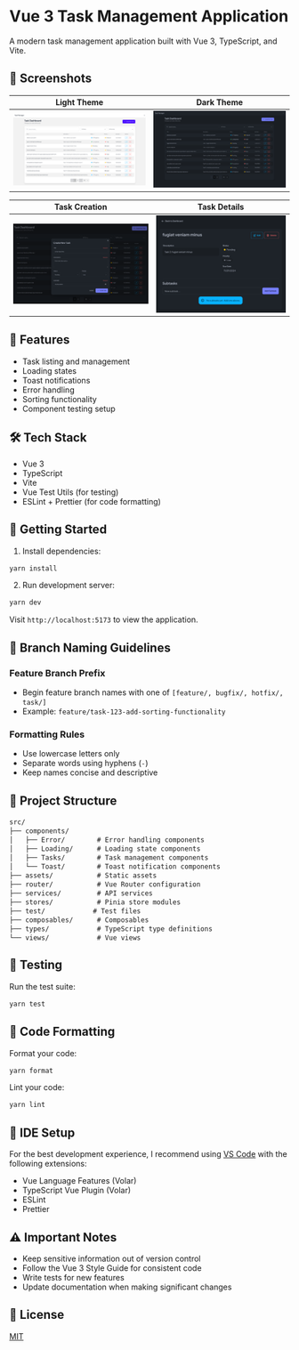 # Vue 3 Task Management Application

A modern task management application built with Vue 3, TypeScript, and Vite.

## 🚀 Screenshots

| Light Theme                                     | Dark Theme                                    |
| ----------------------------------------------- | --------------------------------------------- |
| ![Light Theme](docs/images/dashboard-light.png) | ![Dark Theme](docs/images/dashboard-dark.png) |

| Task Creation                               | Task Details                                  |
| ------------------------------------------- | --------------------------------------------- |
| ![Create Task](docs/images/create-task.png) | ![Task Details](docs/images/task-details.png) |

## 🚀 Features

- Task listing and management
- Loading states
- Toast notifications
- Error handling
- Sorting functionality
- Component testing setup

## 🛠️ Tech Stack

- Vue 3
- TypeScript
- Vite
- Vue Test Utils (for testing)
- ESLint + Prettier (for code formatting)

## 🔧 Getting Started

1. Install dependencies:

```bash
yarn install
```

2. Run development server:

```bash
yarn dev
```

Visit `http://localhost:5173` to view the application.

## 🌿 Branch Naming Guidelines

### Feature Branch Prefix

- Begin feature branch names with one of `[feature/, bugfix/, hotfix/, task/]`
- Example: `feature/task-123-add-sorting-functionality`

### Formatting Rules

- Use lowercase letters only
- Separate words using hyphens (`-`)
- Keep names concise and descriptive

## 📁 Project Structure

```
src/
├── components/
│   ├── Error/        # Error handling components
│   ├── Loading/      # Loading state components
│   ├── Tasks/        # Task management components
│   └── Toast/        # Toast notification components
├── assets/           # Static assets
├── router/           # Vue Router configuration
├── services/         # API services
├── stores/           # Pinia store modules
├── test/            # Test files
├── composables/      # Composables
├── types/            # TypeScript type definitions
└── views/            # Vue views
```

## 🧪 Testing

Run the test suite:

```bash
yarn test
```

## 💅 Code Formatting

Format your code:

```bash
yarn format
```

Lint your code:

```bash
yarn lint
```

## 🔧 IDE Setup

For the best development experience, I recommend using [VS Code](https://code.visualstudio.com/) with the following extensions:

- Vue Language Features (Volar)
- TypeScript Vue Plugin (Volar)
- ESLint
- Prettier

## ⚠️ Important Notes

- Keep sensitive information out of version control
- Follow the Vue 3 Style Guide for consistent code
- Write tests for new features
- Update documentation when making significant changes

## 📝 License

[MIT](LICENSE)

